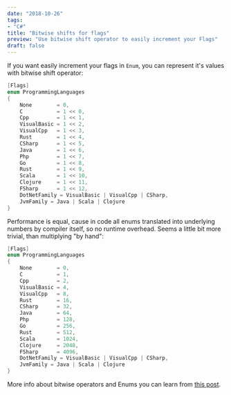 ```yaml
---
date: "2018-10-26"
tags:
- "C#"
title: "Bitwise shifts for flags"
preview: "Use bitwise shift operator to easily increment your Flags"
draft: false
---
```


If you want easily increment your flags in `Enum`, you can represent it's values with bitwise shift operator:
```csharp
[Flags]
enum ProgrammingLanguages
{
    None        = 0,
    C           = 1 << 0,
    Cpp         = 1 << 1,
    VisualBasic = 1 << 2,
    VisualCpp   = 1 << 3,
    Rust        = 1 << 4,
    CSharp      = 1 << 5,
    Java        = 1 << 6,
    Php         = 1 << 7,
    Go          = 1 << 8,
    Rust        = 1 << 9,
    Scala       = 1 << 10,
    Clojure     = 1 << 11,
    FSharp      = 1 << 12,
    DotNetFamily = VisualBasic | VisualCpp | CSharp,
    JvmFamily = Java | Scala | Clojure
}
```

Performance is equal, cause in code all enums translated into underlying numbers by compiler itself, so no runtime overhead. Seems a little bit more trivial, than multiplying "by hand":

```csharp
[Flags]
enum ProgrammingLanguages
{
    None        = 0,
    C           = 1,
    Cpp         = 2,
    VisualBasic = 4,
    VisualCpp   = 8,
    Rust        = 16,
    CSharp      = 32,
    Java        = 64,
    Php         = 128,
    Go          = 256,
    Rust        = 512,
    Scala       = 1024,
    Clojure     = 2048,
    FSharp      = 4096,
    DotNetFamily = VisualBasic | VisualCpp | CSharp,
    JvmFamily = Java | Scala | Clojure
}
```

More info about bitwise operators and Enums you can learn from [this post](https://www.alanzucconi.com/2015/07/26/enum-flags-and-bitwise-operators/).

